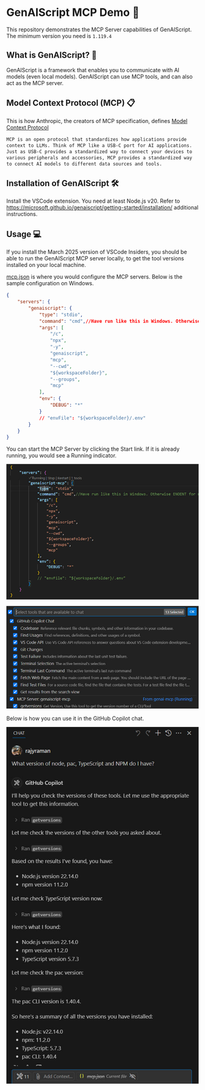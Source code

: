 # GenAIScript MCP Demo 🚀

This repository demonstrates the MCP Server capabilities of GenAIScript. The minimum version you need is `1.119.4`

## What is GenAIScript? 🤖

GenAIScript is a framework that enables you to communicate with AI models (even local models). GenAIScript can use MCP tools, and can also act as the MCP server.

## Model Context Protocol (MCP) 📋

This is how Anthropic, the creators of MCP specification, defines [Model Context Protocol](https://modelcontextprotocol.io/introduction)

```
MCP is an open protocol that standardizes how applications provide context to LLMs. Think of MCP like a USB-C port for AI applications. Just as USB-C provides a standardized way to connect your devices to various peripherals and accessories, MCP provides a standardized way to connect AI models to different data sources and tools.
```

## Installation of GenAIScript 🛠️

Install the VSCode extension. You need at least Node.js v20. Refer to https://microsoft.github.io/genaiscript/getting-started/installation/ additional instructions. 

## Usage 💻

If you install the March 2025 version of VSCode Insiders, you should be able to run the GenAIScript MCP server locally, to get the tool versions installed on your local machine.

[mcp.json](./.vscode/mcp.json) is where you would configure the MCP servers. Below is the sample configuration on Windows.

```json
{
    "servers": {
        "genaiscript": {
            "type": "stdio",
            "command": "cmd",//Have run like this in Windows. Otherwise ENOENT for npx, atleast in my machine.
            "args": [
                "/c",
                "npx",
                "-y",
                "genaiscript",
                "mcp",
                "--cwd",
                "${workspaceFolder}",
                "--groups",
                "mcp"
            ],
            "env": {
                "DEBUG": "*"
            }
            // "envFile": "${workspaceFolder}/.env"
        }
    }
}
```
You can start the MCP Server by clicking the Start link. If it is already running, you would see a Running indicator.

![MCP Server Start](./screenshots/mcp-server-vscode.jpg)

![MCP Tools](./screenshots/mcp-tools.jpg)

Below is how you can use it in the GitHub Copilot chat.

![Copilot](./screenshots/copilot.jpg)